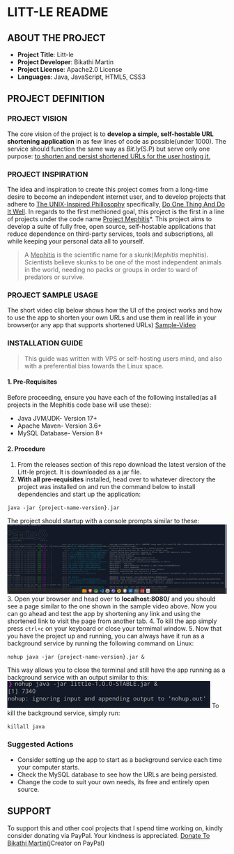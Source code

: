 # LITT-LE README
## ABOUT THE PROJECT
 - **Project Title**: Litt-le
 - **Project Developer**: Bikathi Martin
 - **Project License**: Apache2.0 License
 - **Languages**: Java, JavaScript, HTML5, CSS3
 ## PROJECT DEFINITION 
 ### PROJECT VISION
 The core vision of the project is to **develop a simple, self-hostable URL shortening application** in as few lines of code as possible(under 1000).  The service should function the same way as _Bit.ly_(S.P) but serve only one purpose:
 <u>to shorten and persist shortened URLs for the user hosting it.</u>
 ### PROJECT INSPIRATION
 The idea and inspiration to create this project comes from a long-time desire to become an independent internet user, and to develop projects that adhere to [The UNIX-Inspired Phillosophy]() specifically, <u>Do One Thing And Do It Well</u>. In regards to the first methioned goal, this project is the first in a line of projects under the code name <u>Project Mephitis</u>\*. This project aims to develop a suite of fully free, open source, self-hostable applications that reduce dependence on third-party services, tools and subscriptions, all while keeping your personal data all to yourself.
 > A <u>Mephitis</u> is the scientific name for a skunk(_Mephitis_ mephitis). Scientists believe skunks to be one of the most independent animals in the world, needing no packs or groups in order to ward of predators or survive.
 ### PROJECT SAMPLE USAGE
 The short video clip below shows how the UI of the project works and how to use the app to shorten your own URLs and use them in real life in your browser(or any app that supports shortened URLs)
 [Sample-Video](https://user-images.githubusercontent.com/98804363/210074874-2a40fdad-a70b-43b4-a574-93874d7491cc.webm)
 ### INSTALLATION GUIDE
 > This guide was written with VPS or self-hosting users mind, and also with a preferential bias towards the Linux space.  
 #### 1. Pre-Requisites
 Before proceeding, ensure you have each of the following installed(as all projects in the Mephitis code base will use these):
 - Java JVM/JDK- Version 17+
 - Apache Maven- Version 3.6+
 - MySQL Database- Version 8+
 #### 2. Procedure
 1. From the releases section of this repo download the latest version of the Litt-le project. It is downloaded as a jar file.
 2. **With all pre-requisites** installed, head over to whatever directory the project was installed on and run the command below to install dependencies and start up the application:
```
java -jar {project-name-version}.jar
```
The project should startup with a console prompts similar to these:
![Project-Startup](https://github.com/Q-T5/litt-le/blob/main/gallery/project-startup.png)
3. Open your browser and head over to **localhost:8080/** and you should see a page similar to the one shown in the sample video above. Now you can go ahead and test the app by shortening any link and using the shortened link to visit the page from another tab.
4. To kill the app simply press `ctrl+c` on your keyboard or close your termimal window.
5. Now that you have the project up and running, you can always have it run as a background service by running the following command on Linux:
```
nohup java -jar {project-name-version}.jar &
```
This way allows you to close the terminal and still have the app running as a background service with an output similar to this:
![Background-Service](https://github.com/Q-T5/litt-le/blob/main/gallery/background-service.png)
To kill the background service, simply run:
```
killall java
```
### Suggested Actions
- Consider setting up the app to start as a background service each time your computer starts.
- Check the MySQL database to see how the URLs are being persisted.
- Change the code to suit your own needs, its free and entirely open source.
## SUPPORT
To support this and other cool projects that I spend time working on, kindly consider donating via PayPal. Your kindness is appreciated.
[Donate To Bikathi Martin](https://www.paypal.com/donate/?hosted_button_id=X96ET3EGU2BNJ)(jCreator on PayPal)
